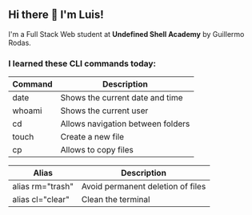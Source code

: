 ## Hi there 👋 I'm Luis!

I'm a Full Stack Web student at **Undefined Shell Academy** by Guillermo Rodas.

### I learned these CLI commands today:

| Command  | Description                       |
| -------- | --------------------------------- |
| date     | Shows the current date and time   |
| whoami   | Shows the current user            |
| cd       | Allows navigation between folders |
| touch    | Create a new file                 |
| cp       | Allows to copy files              |


| Alias            | Description                       |
| ---------------- | --------------------------------- |
| alias rm="trash" | Avoid permanent deletion of files |
| alias cl="clear" | Clean the terminal                |


<!--
**luismendoza05/luismendoza05** is a ✨ _special_ ✨ repository because its `README.md` (this file) appears on your GitHub profile.

Here are some ideas to get you started:

- 🔭 I’m currently working on ...
- 🌱 I’m currently learning ...
- 👯 I’m looking to collaborate on ...
- 🤔 I’m looking for help with ...
- 💬 Ask me about ...
- 📫 How to reach me: ...
- 😄 Pronouns: ...
- ⚡ Fun fact: ...
-->
